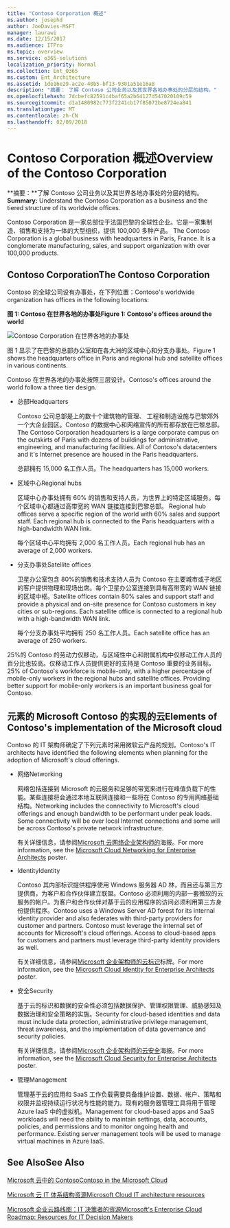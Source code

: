 ```yaml
---
title: "Contoso Corporation 概述"
ms.author: josephd
author: JoeDavies-MSFT
manager: laurawi
ms.date: 12/15/2017
ms.audience: ITPro
ms.topic: overview
ms.service: o365-solutions
localization_priority: Normal
ms.collection: Ent_O365
ms.custom: Ent_Architecture
ms.assetid: 1de16e29-ac2e-40b5-bf13-9301a51e16a8
description: "摘要： 了解 Contoso 公司业务以及其世界各地办事处的分层的结构。"
ms.openlocfilehash: 7dcbefc82591c4baf65a2b64127d547020109c59
ms.sourcegitcommit: d1a1480982c773f2241cb17f85072be8724ea841
ms.translationtype: MT
ms.contentlocale: zh-CN
ms.lasthandoff: 02/09/2018
---
```

# <a name="overview-of-the-contoso-corporation"></a><span data-ttu-id="96402-103">Contoso Corporation 概述</span><span class="sxs-lookup"><span data-stu-id="96402-103">Overview of the Contoso Corporation</span></span>

 <span data-ttu-id="96402-104">**摘要：**了解 Contoso 公司业务以及其世界各地办事处的分层的结构。</span><span class="sxs-lookup"><span data-stu-id="96402-104">**Summary:** Understand the Contoso Corporation as a business and the tiered structure of its worldwide offices.</span></span>
  
<span data-ttu-id="96402-p101">Contoso Corporation 是一家总部位于法国巴黎的全球性企业。它是一家集制造、销售和支持为一体的大型组织，提供 100,000 多种产品。 </span><span class="sxs-lookup"><span data-stu-id="96402-p101">The Contoso Corporation is a global business with headquarters in Paris, France. It is a conglomerate manufacturing, sales, and support organization with over 100,000 products.</span></span> 
  
## <a name="the-contoso-corporation"></a><span data-ttu-id="96402-107">Contoso Corporation</span><span class="sxs-lookup"><span data-stu-id="96402-107">The Contoso Corporation</span></span>

<span data-ttu-id="96402-108">Contoso 的全球公司设有办事处，在下列位置：</span><span class="sxs-lookup"><span data-stu-id="96402-108">Contoso's worldwide organization has offices in the following locations:</span></span>
  
<span data-ttu-id="96402-109">**图 1: Contoso 在世界各地的办事处**</span><span class="sxs-lookup"><span data-stu-id="96402-109">**Figure 1: Contoso's offices around the world**</span></span>

![Contoso Corporation 在世界各地的办事处](images/Contoso_Poster/Contoso_WW_Org.png)

  
<span data-ttu-id="96402-111">图 1 显示了在巴黎的总部办公室和在各大洲的区域中心和分支办事处。</span><span class="sxs-lookup"><span data-stu-id="96402-111">Figure 1 shows the headquarters office in Paris and regional hub and satellite offices in various continents.</span></span>
  
<span data-ttu-id="96402-112">Contoso 在世界各地的办事处按照三层设计。</span><span class="sxs-lookup"><span data-stu-id="96402-112">Contoso's offices around the world follow a three tier design.</span></span>
  
- <span data-ttu-id="96402-113">总部</span><span class="sxs-lookup"><span data-stu-id="96402-113">Headquarters</span></span>
    
    <span data-ttu-id="96402-p102">Contoso 公司总部是上的数十个建筑物的管理、 工程和制造设施与巴黎郊外一个大企业园区。Contoso 的数据中心和网络宣传的所有都存放在巴黎总部。</span><span class="sxs-lookup"><span data-stu-id="96402-p102">The Contoso Corporation headquarters is a large corporate campus on the outskirts of Paris with dozens of buildings for administrative, engineering, and manufacturing facilities. All of Contoso's datacenters and it's Internet presence are housed in the Paris headquarters.</span></span>
    
    <span data-ttu-id="96402-116">总部拥有 15,000 名工作人员。</span><span class="sxs-lookup"><span data-stu-id="96402-116">The headquarters has 15,000 workers.</span></span>
    
- <span data-ttu-id="96402-117">区域中心</span><span class="sxs-lookup"><span data-stu-id="96402-117">Regional hubs</span></span>
    
    <span data-ttu-id="96402-p103">区域中心办事处拥有 60% 的销售和支持人员，为世界上的特定区域服务。每个区域中心都通过高带宽的 WAN 链接连接到巴黎总部。 </span><span class="sxs-lookup"><span data-stu-id="96402-p103">Regional hub offices serve a specific region of the world with 60% sales and support staff. Each regional hub is connected to the Paris headquarters with a high-bandwidth WAN link.</span></span> 
    
    <span data-ttu-id="96402-120">每个区域中心平均拥有 2,000 名工作人员。</span><span class="sxs-lookup"><span data-stu-id="96402-120">Each regional hub has an average of 2,000 workers.</span></span>
    
- <span data-ttu-id="96402-121">分支办事处</span><span class="sxs-lookup"><span data-stu-id="96402-121">Satellite offices</span></span>
    
    <span data-ttu-id="96402-p104">卫星办公室包含 80%的销售和技术支持人员为 Contoso 在主要城市或子地区的客户提供物理和现场出席。每个卫星办公室连接到具有高带宽的 WAN 链接的区域中枢。</span><span class="sxs-lookup"><span data-stu-id="96402-p104">Satellite offices contain 80% sales and support staff and provide a physical and on-site presence for Contoso customers in key cities or sub-regions. Each satellite office is connected to a regional hub with a high-bandwidth WAN link.</span></span>
    
    <span data-ttu-id="96402-124">每个分支办事处平均拥有 250 名工作人员。</span><span class="sxs-lookup"><span data-stu-id="96402-124">Each satellite office has an average of 250 workers.</span></span>
    
<span data-ttu-id="96402-p105">25%的 Contoso 的劳动力仅移动，与区域性中心和附属机构中仅移动工作人员的百分比也较高。仅移动工作人员提供更好的支持是 Contoso 重要的业务目标。</span><span class="sxs-lookup"><span data-stu-id="96402-p105">25% of Contoso's workforce is mobile-only, with a higher percentage of mobile-only workers in the regional hubs and satellite offices. Providing better support for mobile-only workers is an important business goal for Contoso.</span></span>
  
## <a name="elements-of-contosos-implementation-of-the-microsoft-cloud"></a><span data-ttu-id="96402-127">元素的 Microsoft Contoso 的实现的云</span><span class="sxs-lookup"><span data-stu-id="96402-127">Elements of Contoso's implementation of the Microsoft cloud</span></span>

<span data-ttu-id="96402-128">Contoso 的 IT 架构师确定了下列元素时采用微软云产品的规划。</span><span class="sxs-lookup"><span data-stu-id="96402-128">Contoso's IT architects have identified the following elements when planning for the adoption of Microsoft's cloud offerings.</span></span>
  
- <span data-ttu-id="96402-129">网络</span><span class="sxs-lookup"><span data-stu-id="96402-129">Networking</span></span>
    
    <span data-ttu-id="96402-p106">网络包括连接到 Microsoft 的云服务和足够的带宽来进行在峰值负载下的性能。某些连接将会通过本地互联网连接和一些将在 Contoso 的专用网络基础结构。</span><span class="sxs-lookup"><span data-stu-id="96402-p106">Networking includes the connectivity to Microsoft's cloud offerings and enough bandwidth to be performant under peak loads. Some connectivity will be over local Internet connections and some will be across Contoso's private network infrastructure.</span></span>
    
    <span data-ttu-id="96402-132">有关详细信息，请参阅[Microsoft 云网络企业架构师的](microsoft-cloud-networking-for-enterprise-architects.md)海报。</span><span class="sxs-lookup"><span data-stu-id="96402-132">For more information, see the [Microsoft Cloud Networking for Enterprise Architects](microsoft-cloud-networking-for-enterprise-architects.md) poster.</span></span>
   
- <span data-ttu-id="96402-133">Identity</span><span class="sxs-lookup"><span data-stu-id="96402-133">Identity</span></span>
    
    <span data-ttu-id="96402-p107">Contoso 其内部标识提供程序使用 Windows 服务器 AD 林，而且还与第三方提供商，为客户和合作伙伴建立联盟。Contoso 必须利用的内部一套微软的云服务的帐户。为客户和合作伙伴对基于云的应用程序的访问必须利用第三方身份提供程序。</span><span class="sxs-lookup"><span data-stu-id="96402-p107">Contoso uses a Windows Server AD forest for its internal identity provider and also federates with third-party providers for customer and partners. Contoso must leverage the internal set of accounts for Microsoft's cloud offerings. Access to cloud-based apps for customers and partners must leverage third-party identity providers as well.</span></span>
    
    <span data-ttu-id="96402-137">有关详细信息，请参阅[Microsoft 企业架构师的云标识](microsoft-cloud-identity-for-enterprise-architects.md)标牌。</span><span class="sxs-lookup"><span data-stu-id="96402-137">For more information, see the [Microsoft Cloud Identity for Enterprise Architects](microsoft-cloud-identity-for-enterprise-architects.md) poster.</span></span>
    
- <span data-ttu-id="96402-138">安全</span><span class="sxs-lookup"><span data-stu-id="96402-138">Security</span></span>
    
    <span data-ttu-id="96402-139">基于云的标识和数据的安全性必须包括数据保护、管理权限管理、威胁感知及数据治理和安全策略的实施。</span><span class="sxs-lookup"><span data-stu-id="96402-139">Security for cloud-based identities and data must include data protection, administrative privilege management, threat awareness, and the implementation of data governance and security policies.</span></span>
    
    <span data-ttu-id="96402-140">有关详细信息，请参阅[Microsoft 企业架构师的云安全](http://aka.ms/cloudarchsecurity)海报。</span><span class="sxs-lookup"><span data-stu-id="96402-140">For more information, see the [Microsoft Cloud Security for Enterprise Architects](http://aka.ms/cloudarchsecurity) poster.</span></span>
    
- <span data-ttu-id="96402-141">管理</span><span class="sxs-lookup"><span data-stu-id="96402-141">Management</span></span>
    
    <span data-ttu-id="96402-p108">管理基于云的应用和 SaaS 工作负载需要具备维护设置、数据、帐户、策略和权限并监视持续运行状况与性能的能力。现有的服务器管理工具将用于管理 Azure IaaS 中的虚拟机。</span><span class="sxs-lookup"><span data-stu-id="96402-p108">Management for cloud-based apps and SaaS workloads will need the ability to maintain settings, data, accounts, policies, and permissions and to monitor ongoing health and performance. Existing server management tools will be used to manage virtual machines in Azure IaaS.</span></span>
    
## <a name="see-also"></a><span data-ttu-id="96402-144">See Also</span><span class="sxs-lookup"><span data-stu-id="96402-144">See Also</span></span>

[<span data-ttu-id="96402-145">Microsoft 云中的 Contoso</span><span class="sxs-lookup"><span data-stu-id="96402-145">Contoso in the Microsoft Cloud</span></span>](contoso-in-the-microsoft-cloud.md)
  
[<span data-ttu-id="96402-146">Microsoft 云 IT 体系结构资源</span><span class="sxs-lookup"><span data-stu-id="96402-146">Microsoft Cloud IT architecture resources</span></span>](microsoft-cloud-it-architecture-resources.md)

[<span data-ttu-id="96402-147">Microsoft 企业云路线图：IT 决策者的资源</span><span class="sxs-lookup"><span data-stu-id="96402-147">Microsoft's Enterprise Cloud Roadmap: Resources for IT Decision Makers</span></span>](https://sway.com/FJ2xsyWtkJc2taRD)
 


